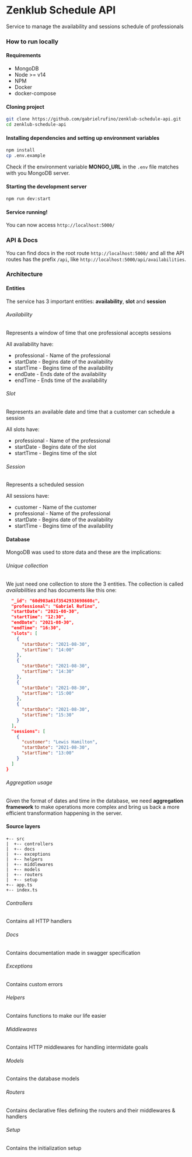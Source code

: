 # Zenklub Schedule API

Service to manage the availability and sessions schedule of professionals

### How to run locally

#### Requirements

* MongoDB
* Node >= v14
* NPM
* Docker
* docker-compose

#### Cloning project

```bash
git clone https://github.com/gabrielrufino/zenklub-schedule-api.git
cd zenklub-schedule-api
```

#### Installing dependencies and setting up environment variables

```bash
npm install
cp .env.example
```

Check if the environment variable **MONGO_URL** in the `.env` file matches with you MongoDB server.

#### Starting the development server

```bash
npm run dev:start
```

#### Service running!

You can now access `http://localhost:5000/`

### API & Docs

You can find docs in the root route `http://localhost:5000/` and all the API routes has the prefix `/api`, like `http://localhost:5000/api/availabilities`.

### Architecture

#### Entities

The service has 3 important entities: **availability**, **slot** and **session**

###### Availability

Represents a window of time that one professional accepts sessions

All availability have:

* professional - Name of the professional
* startDate - Begins date of the availability
* startTime - Begins time of the availability
* endDate - Ends date of the availability
* endTime - Ends time of the availability

###### Slot

Represents an available date and time that a customer can schedule a session

All slots have:

* professional - Name of the professional
* startDate - Begins date of the slot
* startTime - Begins time of the slot

###### Session

Represents a scheduled session

All sessions have:

* customer - Name of the customer
* professional - Name of the professional
* startDate - Begins date of the availability
* startTime - Begins time of the availability

#### Database

MongoDB was used to store data and these are the implications:

###### Unique collection

We just need one collection to store the 3 entities. The collection is called *availabilities* and has documents like this one:

```json
  "_id": "60d903a61f3542933698608c",
  "professional": "Gabriel Rufino",
  "startDate": "2021-08-30",
  "startTime": "12:30",
  "endDate": "2021-08-30",
  "endTime": "16:30",
  "slots": [
    {
      "startDate": "2021-08-30",
      "startTime": "14:00"
    },
    {
      "startDate": "2021-08-30",
      "startTime": "14:30"
    },
    {
      "startDate": "2021-08-30",
      "startTime": "15:00"
    },
    {
      "startDate": "2021-08-30",
      "startTime": "15:30"
    }
  ],
  "sessions": [
    {
      "customer": "Lewis Hamilton",
      "startDate": "2021-08-30",
      "startTime": "13:00"
    }
  ]
}
```

###### Aggregation usage

Given the format of dates and time in the database, we need **aggregation framework** to make operations more complex and bring us back a more efficient transformation happening in the server.

#### Source layers

```
+-- src
|  +-- controllers
|  +-- docs
|  +-- exceptions
|  +-- helpers
|  +-- middlewares
|  +-- models
|  +-- routers
|  +-- setup
+-- app.ts
+-- index.ts
```

###### Controllers

Contains all HTTP handlers

###### Docs

Contains documentation made in swagger specification

###### Exceptions

Contains custom errors

###### Helpers

Contains functions to make our life easier

###### Middlewares

Contains HTTP middlewares for handling intermidate goals

###### Models

Contains the database models

###### Routers

Contains declarative files defining the routers and their middlewares & handlers

###### Setup

Contains the initialization setup
